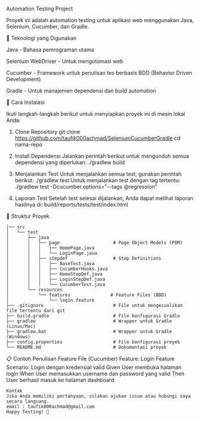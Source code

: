 Automation Testing Project

Proyek ini adalah automation testing untuk aplikasi web menggunakan Java, Selenium, Cucumber, dan Gradle.

🧰 Teknologi yang Digunakan

Java - Bahasa pemrograman utama

Selenium WebDriver - Untuk mengotomasi web

Cucumber - Framework untuk penulisan tes berbasis BDD (Behavior Driven Development)

Gradle - Untuk manajemen dependensi dan build automation

🚀 Cara Instalasi

Ikuti langkah-langkah berikut untuk menyiapkan proyek ini di mesin lokal Anda:
1.  Clone Repository
    git clone https://github.com/taufik000achmad/SeleniumCucumberGradle
    cd nama-repo

2. Install Dependensi
   Jalankan perintah berikut untuk mengunduh semua dependensi yang diperlukan:
   ./gradlew build

3. Menjalankan Test
   Untuk menjalankan semua test, gunakan perintah berikut:
   ./gradlew test
   Untuk menjalankan test dengan tag tertentu:
   ./gradlew test -Dcucumber.options="--tags @regression"

4. Laporan Test
   Setelah test selesai dijalankan, Anda dapat melihat laporan hasilnya di:
   build/reports/tests/test/index.html

🧪 Struktur Proyek

    │── src 
    │   └── test
    │       ├── java
    │       │   ├── page                    # Page Object Models (POM)
    │       │   │   ├── HomePage.java
    │       │   │   └── LoginPage.java
    │       │   ├── stepdef                 # Step Definitions
    │       │   │   ├── BaseTest.java
    │       │   │   ├── CucumberHooks.java
    │       │   │   ├── HomeStepDef.java
    │       │   │   ├── LoginStepDef.java
    │       │   │   └── CucumberTest.java
    │       └── resources
    │           └── features               # Feature Files (BDD)
    │               └── login.feature
    ├── .gitignore                          # File untuk mengecualikan file tertentu dari git
    ├── build.gradle                        # File konfigurasi Gradle
    ├── gradlew                             # Wrapper untuk Gradle (Linux/Mac)
    ├── gradlew.bat                         # Wrapper untuk Gradle (Windows)
    ├── config.properties                   # File konfigurasi proyek
    └── README.md                           # Dokumentasi proyek

📋 Contoh Penulisan Feature File (Cucumber)
    Feature: Login Feature
    Scenario: Login dengan kredensial valid
    Given User membuka halaman login
    When User memasukkan username dan password yang valid
    Then User berhasil masuk ke halaman dashboard

    Kontak
    Jika Anda memiliki pertanyaan, silakan ajukan issue atau hubungi saya secara langsung.
    email : taufik000achmad@gmail.com
    Happy Testing! 🚀